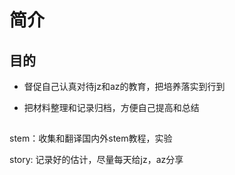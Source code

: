 # 简介

## 目的

- 督促自己认真对待jz和az的教育，把培养落实到行到

- 把材料整理和记录归档，方便自己提高和总结


## 

stem：收集和翻译国内外stem教程，实验

story: 记录好的估计，尽量每天给jz，az分享